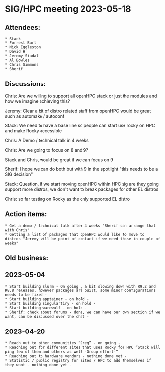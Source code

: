 # SIG/HPC meeting 2023-05-18

## Attendees:
    * Stack
    * Forrest Burt
    * Nick Eggleston
    * David H
    * Jeremy Siadal
    * Al Bowles
    * Chris Simmons
    * Sherif

## Discussions:
Chris: Are we willing to support all openHPC stack or just the modules and how we imagine achieving this?

Jeremy: Clear a bit of distro related stuff from openHPC would be great such as automake / autoconf

Stack: We need to have a base line so people can start use rocky on HPC and make Rocky accessible

Chris: A Demo / technical talk in 4 weeks

Chris: Are we going to focus on 8 and 9?

Stack and Chris, would be great if we can focus on 9

Sherif: I hope we can do both but with 9 in the spotlight "this needs to be a SIG decision"

Stack: Question, if we start moving openHPC within HPC sig are they going support more distros, we don't want to break packages for other EL distros

Chris: so far testing on Rocky as the only supported EL distro


## Action items:
    * Get a demo / technical talk after 4 weeks "Sherif can arrange that with Chris"
    * Getting a list of packages that openHPC would like to move to distros "Jeremy will be point of contact if we need those in couple of weeks"

## Old business:

## 2023-05-04
    * Start building slurm - On going , a bit slowing down with R9.2 and R8.8 releases, however packages are built, some minor configurations needs to be fixed -
    * Start building apptainer - on hold -
    * Start building singulartiry - on hold -
    * Start building warewulf - on hold -
    * Sherif: check about forums - done, we can have our own section if we want, can be discussed over the chat -

## 2023-04-20

    * Reach out to other communities “Greg” - on going -
    * Reaching out for different sites that uses Rocky for HPC “Stack will ping few of them and others as well -Group effort-”
    * Reaching out to hardware vendors - nothing done yet -
    * Statistic / public registry for sites / HPC to add themselves if they want - nothing done yet -
